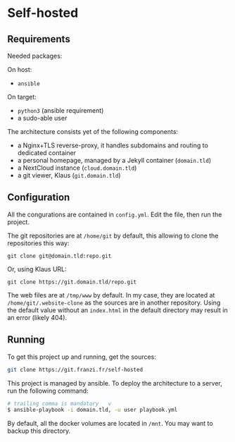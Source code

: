 # Self-hosted

## Requirements

Needed packages:

On host:

- `ansible`

On target:

- `python3` (ansible requirement)
- a sudo-able user

The architecture consists yet of the following components:

- a Nginx+TLS reverse-proxy, it handles subdomains and routing to dedicated container
- a personal homepage, managed by a Jekyll container (`domain.tld`)
- a NextCloud instance (`cloud.domain.tld`)
- a git viewer, Klaus (`git.domain.tld`)

## Configuration

All the congurations are contained in `config.yml`.
Edit the file, then run the project.

The git repositories are at `/home/git` by default, this allowing to clone the repositories this way:

```
git clone git@domain.tld:repo.git
```

Or, using Klaus URL:

```
git clone https://git.domain.tld/repo.git
```

The web files are at `/tmp/www` by default.
In my case, they are located at `/home/git/.website-clone` as the sources are in another repository.
Using the default value without an `index.html` in the default directory may result in an error (likely 404).

## Running

To get this project up and running, get the sources:

```sh
git clone https://git.franzi.fr/self-hosted
```

This project is managed by ansible.
To deploy the architecture to a server, run the following command:

```sh
# trailing comma is mandatory   v
$ ansible-playbook -i domain.tld, -u user playbook.yml
```

By default, all the docker volumes are located in `/mnt`.
You may want to backup this directory.
